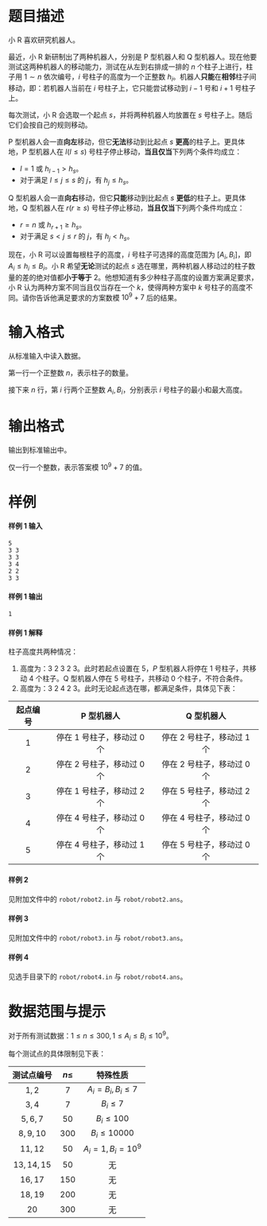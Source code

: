 
# 题目描述

小 R 喜欢研究机器人。

最近，小 R 新研制出了两种机器人，分别是 P 型机器人和 Q 型机器人。现在他要测试这两种机器人的移动能力，测试在从左到右排成一排的 $n$ 个柱子上进行，柱子用 $1\sim n$ 依次编号，$i$ 号柱子的高度为一个正整数 $h_i$。机器人**只能**在**相邻**柱子间移动，即：若机器人当前在 $i$ 号柱子上，它只能尝试移动到 $i−1$ 号和 $i+1$ 号柱子上。

每次测试，小 R 会选取一个起点 $s$，并将两种机器人均放置在 $s$ 号柱子上。随后它们会按自己的规则移动。

P 型机器人会一直**向左**移动，但它**无法**移动到比起点 $s$ **更高**的柱子上。更具体地，P 型机器人在 $l(l\le s)$ 号柱子停止移动，**当且仅当**下列两个条件均成立：

- $l=1$ 或 $h_{l−1}>h_s$。
- 对于满足 $l\le j\le s$ 的 $j$，有 $h_j\le h_s$。

Q 型机器人会一直**向右**移动，但它**只能**移动到比起点 $s$ **更低**的柱子上。更具体地，Q 型机器人在 $r(r\ge s)$ 号柱子停止移动，**当且仅当**下列两个条件均成立：

- $r=n$ 或 $h_{r+1}\ge h_s$。
- 对于满足 $s<j\le r$ 的 $j$，有 $h_j<h_s$。

现在，小 R 可以设置每根柱子的高度，$i$ 号柱子可选择的高度范围为 $[A_i,B_i]$，即 $A_i\le h_i\le B_i$。小 R 希望**无论**测试的起点 $s$ 选在哪里，两种机器人移动过的柱子数量的差的绝对值都**小于等于** $2$。他想知道有多少种柱子高度的设置方案满足要求，小 R 认为两种方案不同当且仅当存在一个 $k$，使得两种方案中 $k$ 号柱子的高度不同。请你告诉他满足要求的方案数模 $10^9+7$ 后的结果。

# 输入格式

从标准输入中读入数据。

第一行一个正整数 $n$，表示柱子的数量。

接下来 $n$ 行，第 $i$ 行两个正整数 $A_i,B_i$，分别表示 $i$ 号柱子的最小和最大高度。

# 输出格式

输出到标准输出中。

仅一行一个整数，表示答案模 $10^9+7$ 的值。

# 样例

#### 样例 1 输入
```plain
5
3 3
3 3
3 4
2 2
3 3
```

#### 样例 1 输出
```plain
1
```

#### 样例 1 解释

柱子高度共两种情况：
1. 高度为：$3\ 2\ 3\ 2\ 3$。此时若起点设置在 $5$，$P$ 型机器人将停在 $1$ 号柱子，共移动 $4$ 个柱子。Q 型机器人停在 $5$ 号柱子，共移动 $0$ 个柱子，不符合条件。
2. 高度为：$3\ 2\ 4\ 2\ 3$。此时无论起点选在哪，都满足条件，具体见下表：

|起点编号|P 型机器人|Q 型机器人|
|:-:|:-:|:-:|
|$1$|停在 $1$ 号柱子，移动过 $0$ 个|停在 $2$ 号柱子，移动过 $1$ 个|
|$2$|停在 $2$ 号柱子，移动过 $0$ 个|停在 $2$ 号柱子，移动过 $0$ 个|
|$3$|停在 $1$ 号柱子，移动过 $2$ 个|停在 $5$ 号柱子，移动过 $2$ 个|
|$4$|停在 $4$ 号柱子，移动过 $0$ 个|停在 $4$ 号柱子，移动过 $0$ 个|
|$5$|停在 $4$ 号柱子，移动过 $1$ 个|停在 $5$ 号柱子，移动过 $0$ 个|

#### 样例 2

见附加文件中的 `robot/robot2.in` 与 `robot/robot2.ans`。

#### 样例 3

见附加文件中的 `robot/robot3.in` 与 `robot/robot3.ans`。

#### 样例 4

见选手目录下的 `robot/robot4.in` 与 `robot/robot4.ans`。

# 数据范围与提示

对于所有测试数据：$1\le n\le 300, 1\le A_i\le B_i\le 10^9$。

每个测试点的具体限制见下表：

|测试点编号|$n\le$|特殊性质|
|:-:|:-:|:-:|
|$1,2$|$7$|$A_i=B_i,B_i\le 7$|
|$3,4$|$7$|$B_i\le 7$|
|$5,6,7$|$50$|$B_i\le 100$|
|$8,9,10$|$300$|$B_i\le 10000$|
|$11,12$|$50$|$A_i=1,B_i=10^9$|
|$13,14,15$|$50$|无|
|$16,17$|$150$|无|
|$18,19$|$200$|无|
|$20$|$300$|无|

